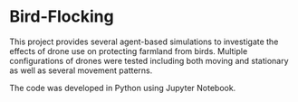 # Bird-Flocking

This project provides several agent-based simulations to investigate the effects of drone use on protecting farmland from birds. Multiple configurations of drones were tested including both moving and stationary as well as several movement patterns.

The code was developed in Python using Jupyter Notebook.
